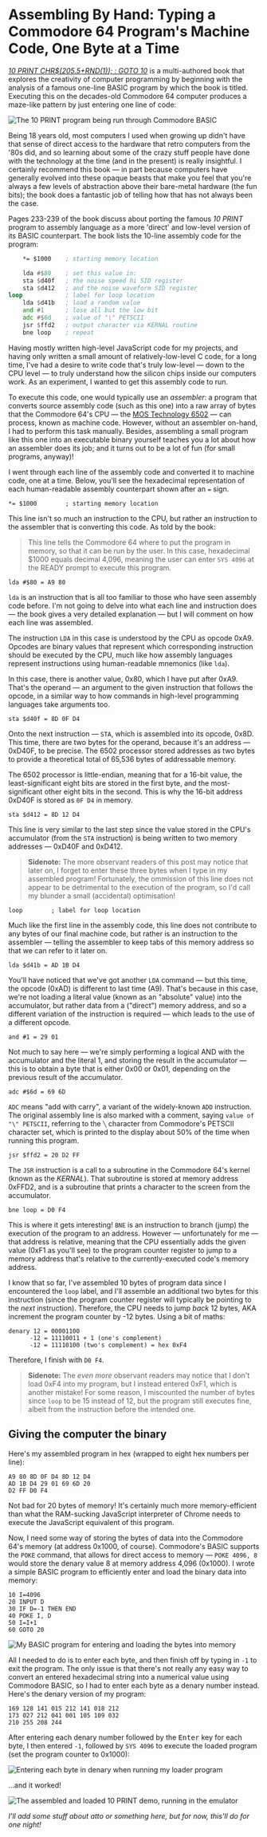 # Assembling By Hand: Typing a Commodore 64 Program's Machine Code, One Byte at a Time

[_10 PRINT CHR$(205.5+RND(1)); : GOTO 10_](https://10print.org/) is a multi-authored book that explores the creativity of computer programming by beginning with the analysis of a famous one-line BASIC program by which the book is titled. Executing this on the decades-old Commodore 64 computer produces a maze-like pattern by just entering one line of code:

![The 10 PRINT program being run through Commodore BASIC](https://raw.githubusercontent.com/James-Livesey/James-Livesey/main/media/asmbyhand1.png)

Being 18 years old, most computers I used when growing up didn't have that sense of direct access to the hardware that retro computers from the '80s did, and so learning about some of the crazy stuff people have done with the technology at the time (and in the present) is really insightful. I certainly recommend this book — in part because computers have generally evolved into these opaque beasts that make you feel that you're always a few levels of abstraction above their bare-metal hardware (the fun bits); the book does a fantastic job of telling how that has not always been the case.

Pages 233-239 of the book discuss about porting the famous _10 PRINT_ program to assembly language as a more 'direct' and low-level version of its BASIC counterpart. The book lists the 10-line assembly code for the program:

```asm
    *= $1000    ; starting memory location

    lda #$80    ; set this value in:
    sta $d40f   ; the noise speed hi SID register
    sta $d412   ; and the noise waveform SID register
loop            ; label for loop location
    lda $d41b   ; load a random value
    and #1      ; lose all but the low bit
    adc #$6d    ; value of "\" PETSCII
    jsr $ffd2   ; output character via KERNAL routine
    bne loop    ; repeat
```

Having mostly written high-level JavaScript code for my projects, and having only written a small amount of relatively-low-level C code, for a long time, I've had a desire to write code that's truly low-level — down to the CPU level — to truly understand how the silicon chips inside our computers work. As an experiment, I wanted to get this assembly code to run.

To execute this code, one would typically use an _assembler_: a program that converts source assembly code (such as this one) into a raw array of bytes that the Commodore 64's CPU — the [MOS Technology 6502](https://en.wikipedia.org/wiki/MOS_Technology_6502) — can process, known as machine code. However, without an assembler on-hand, I had to perform this task manually. Besides, assembling a small program like this one into an executable binary yourself teaches you a lot about how an assembler does its job; and it turns out to be a lot of fun (for small programs, anyway)!

I went through each line of the assembly code and converted it to machine code, one at a time. Below, you'll see the hexadecimal representation of each human-readable assembly counterpart shown after an `=` sign.

```
*= $1000        ; starting memory location
```

This line isn't so much an instruction to the CPU, but rather an instruction to the assembler that is converting this code. As told by the book:

> This line tells the Commodore 64 where to put the program in memory, so that it can be run by the user. In this case, hexadecimal $1000 equals decimal 4,096, meaning the user can enter `SYS 4096` at the READY prompt to execute this program.

```
lda #$80 = A9 80
```

`lda` is an instruction that is all too familiar to those who have seen assembly code before. I'm not going to delve into what each line and instruction does — the book gives a very detailed explanation — but I will comment on how each line was assembled.

The instruction `LDA` in this case is understood by the CPU as opcode 0xA9. Opcodes are binary values that represent which corresponding instruction should be executed by the CPU, much like how assembly languages represent instructions using human-readable mnemonics (like `lda`).

In this case, there is another value, 0x80, which I have put after 0xA9. That's the operand — an argument to the given instruction that follows the opcode, in a similar way to how commands in high-level programming languages take arguments too.

```
sta $d40f = 8D 0F D4
```

Onto the next instruction — `STA`, which is assembled into its opcode, 0x8D. This time, there are two bytes for the operand, because it's an address — 0xD40F, to be precise. The 6502 processor stored addresses as two bytes to provide a theoretical total of 65,536 bytes of addressable memory.

The 6502 processor is little-endian, meaning that for a 16-bit value, the least-significant eight bits are stored in the first byte, and the most-significant other eight bits in the second. This is why the 16-bit address 0xD40F is stored as `0F D4` in memory.

```
sta $d412 = 8D 12 D4
```

This line is very similar to the last step since the value stored in the CPU's accumulator (from the `STA` instruction) is being written to two memory addresses — 0xD40F and 0xD412.

> **Sidenote:** The more observant readers of this post may notice that later on, I forget to enter these three bytes when I type in my assembled program! Fortunately, the ommission of this line does not appear to be detrimental to the execution of the program, so I'd call my blunder a small (accidental) optimisation!

```
loop        ; label for loop location
```

Much like the first line in the assembly code, this line does not contribute to any bytes of our final machine code, but rather is an instruction to the assembler — telling the assembler to keep tabs of this memory address so that we can refer to it later on.

```
lda $d41b = AD 1B D4
```

You'll have noticed that we've got another `LDA` command — but this time, the opcode (0xAD) is different to last time (A9). That's because in this case, we're not loading a literal value (known as an "absolute" value) into the accumulator, but rather data from a ("direct") memory address, and so a different variation of the instruction is required — which leads to the use of a different opcode.

```
and #1 = 29 01
```

Not much to say here — we're simply performing a logical AND with the accumulator and the literal 1, and storing the result in the accumulator — this is to obtain a byte that is either 0x00 or 0x01, depending on the previous result of the accumulator.

```
adc #$6d = 69 6D
```

`ADC` means "add with carry", a variant of the widely-known `ADD` instruction. The original assembly line is also marked with a comment, saying `value of "\" PETSCII`, referring to the `╲` character from Commodore's PETSCII character set, which is printed to the display about 50% of the time when running this program.

```
jsr $ffd2 = 20 D2 FF
```

The `JSR` instruction is a call to a subroutine in the Commodore 64's kernel (known as the _KERNAL_). That subroutine is stored at memory address 0xFFD2, and is a subroutine that prints a character to the screen from the accumulator.

```
bne loop = D0 F4
```

This is where it gets interesting! `BNE` is an instruction to branch (jump) the execution of the program to an address. However — unfortunately for me — that address is relative, meaning that the CPU essentially adds the given value (0xF1 as you'll see) to the program counter register to jump to a memory address that's relative to the currently-executed code's memory address.

I know that so far, I've assembled 10 bytes of program data since I encountered the `loop` label, and I'll assemble an additional two bytes for this instruction (since the program counter register will typically be pointing to the _next_ instruction). Therefore, the CPU needs to jump _back_ 12 bytes, AKA increment the program counter by -12 bytes. Using a bit of maths:

```
denary 12 = 00001100
      -12 = 11110011 + 1 (one's complement)
      -12 = 11110100 (two's complement) = hex 0xF4
```

Therefore, I finish with `D0 F4`.

> **Sidenote:** The _even more_ observant readers may notice that I don't load 0xF4 into my program, but I instead entered 0xF1, which is another mistake! For some reason, I miscounted the number of bytes since `loop` to be 15 instead of 12, but the program still executes fine, albeit from the instruction before the intended one.

## Giving the computer the binary
Here's my assembled program in hex (wrapped to eight hex numbers per line):

```
A9 80 8D 0F D4 8D 12 D4
AD 1B D4 29 01 69 6D 20
D2 FF D0 F4
```

Not bad for 20 bytes of memory! It's certainly much more memory-efficient than what the RAM-sucking JavaScript interpreter of Chrome needs to execute the JavaScript equivalent of this program.

Now, I need some way of storing the bytes of data into the Commodore 64's memory (at address 0x1000, of course). Commodore's BASIC supports the `POKE` command, that allows for direct access to memory — `POKE 4096, 8` would store the denary value 8 at memory address 4,096 (0x1000). I wrote a simple BASIC program to efficiently enter and load the binary data into memory:

```basic
10 I=4096
20 INPUT D
30 IF D=-1 THEN END
40 POKE I, D
50 I=I+1
60 GOTO 20
```

![My BASIC program for entering and loading the bytes into memory](https://raw.githubusercontent.com/James-Livesey/James-Livesey/main/media/asmbyhand2.png)

All I needed to do is to enter each byte, and then finish off by typing in `-1` to exit the program. The only issue is that there's not really any easy way to convert an entered hexadecimal string into a numerical value using Commodore BASIC, so I had to enter each byte as a denary number instead. Here's the denary version of my program:

```
169 128 141 015 212 141 018 212
173 027 212 041 001 105 109 032
210 255 208 244
```

After entering each denary number followed by the <kbd>Enter</kbd> key for each byte, I then entered `-1`, followed by `SYS 4096` to execute the loaded program (set the program counter to 0x1000):

![Entering each byte in denary when running my loader program](https://raw.githubusercontent.com/James-Livesey/James-Livesey/main/media/asmbyhand3.png)

...and it worked!

![The assembled and loaded 10 PRINT demo, running in the emulator](https://raw.githubusercontent.com/James-Livesey/James-Livesey/main/media/asmbyhand4.png)


_I'll add some stuff about atto or something here, but for now, this'll do for one night!_